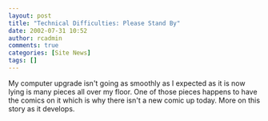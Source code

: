 ```yaml
---
layout: post
title: "Technical Difficulties: Please Stand By"
date: 2002-07-31 10:52
author: rcadmin
comments: true
categories: [Site News]
tags: []
---
```

My computer upgrade isn't going as smoothly as I expected as it is now lying is many pieces all over my floor. One of those pieces happens to have the comics on it which is why there isn't a new comic up today. More on this story as it develops.
